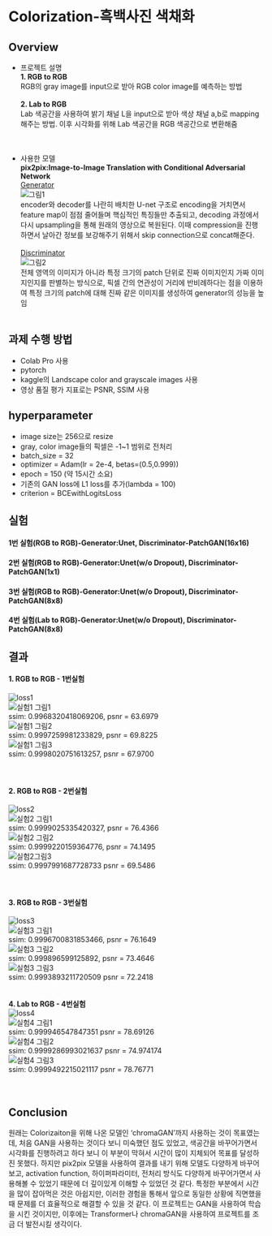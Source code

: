 # Colorization-흑백사진 색채화
## Overview 
* 프로젝트 설명<br>
**1. RGB to RGB**<br>
  RGB의 gray image를 input으로 받아 RGB color image를 예측하는 방법<br><br>
**2. Lab to RGB**<br>
  Lab 색공간을 사용하여 밝기 채널 L을 input으로 받아 색상 채널 a,b로 mapping해주는 방법. 이후 시각화를 위해 Lab 색공간을 RGB 색공간으로 변환해줌<br><br><br>
 
* 사용한 모델<br>
**pix2pix:Image-to-Image Translation with Conditional Adversarial Network**<br>
<u>Generator</u><br>
![그림1](https://user-images.githubusercontent.com/65711055/146670653-dfebf137-c4d6-4e74-9126-14802eda463b.png)<br>
encoder와 decoder를 나란히 배치한 U-net 구조로 encoding을 거치면서 feature map이 점점 줄어들며 핵심적인 특징들만 추출되고, decoding 과정에서 다시 upsampling을 통해 원래의 영상으로 복원된다. 이때 compression을 진행하면서 날아간 정보를 보강해주기 위해서 skip connection으로 concat해준다.<br><br>
<u>Discriminator</u><br>
![그림2](https://user-images.githubusercontent.com/65711055/146670768-2114d764-7e3a-4494-8357-5ab61aa3bbb8.png)<br>
전체 영역의 이미지가 아니라 특정 크기의 patch 단위로 진짜 이미지인지 가짜 이미지인지를 판별하는 방식으로, 픽셀 간의 연관성이 거리에 반비례하다는 점을 이용하여 특정 크기의 patch에 대해 진짜 같은 이미지를 생성하여 generator의 성능을 높임<br><br>


## 과제 수행 방법
* Colab Pro 사용
* pytorch
* kaggle의 Landscape color and grayscale images 사용
* 영상 품질 평가 지표로는 PSNR, SSIM 사용

## hyperparameter
* image size는 256으로 resize
* gray, color image들의 픽셀은 -1~1 범위로 전처리
* batch_size = 32
* optimizer = Adam(lr = 2e-4, betas=(0.5,0.999))
* epoch = 150 (약 15시간 소요)
* 기존의 GAN loss에 L1 loss를 추가(lambda = 100)
* criterion = BCEwithLogitsLoss

## 실험
#### **1번 실험(RGB to RGB)**-Generator:Unet, Discriminator-PatchGAN(16x16)<br>
#### **2번 실험(RGB to RGB)**-Generator:Unet(w/o Dropout), Discriminator-PatchGAN(1x1)<br>
#### **3번 실험(RGB to RGB)**-Generator:Unet(w/o Dropout), Discriminator-PatchGAN(8x8)<br>
#### **4번 실험(Lab to RGB)**-Generator:Unet(w/o Dropout), Discriminator-PatchGAN(8x8)<br>

## 결과
#### **1. RGB to RGB - 1번실험**<br>
![loss1](https://user-images.githubusercontent.com/65711055/146713838-7c9b4a5d-cd7c-4b8a-9b9b-83928d568b0f.png)<br>
![실험1 그림1](https://user-images.githubusercontent.com/65711055/146713850-812d6937-b94e-44c2-8571-94108219a989.png)<br>
ssim:  0.9968320418069206, psnr = 63.6979<br>
![실험1 그림2](https://user-images.githubusercontent.com/65711055/146713858-332fa3e9-3e3a-4526-a75e-3143a1669b46.png)<br>
ssim:  0.9997259981233829, psnr = 69.8225<br>
![실험1 그림3](https://user-images.githubusercontent.com/65711055/146713866-d27ee26c-2d8d-4595-99fb-c9ec7bc4dfb7.png)<br>
ssim:  0.9998020751613257, psnr = 67.9700<br><br><br>
#### **2. RGB to RGB - 2번실험**<br>
![loss2](https://user-images.githubusercontent.com/65711055/146714624-76205361-3f66-44c4-8257-78ff578968f3.png)<br>
![실험2 그림1](https://user-images.githubusercontent.com/65711055/146714636-c1ac6dbe-1486-4a60-8d3a-2f9d0883a7d5.png)<br>
ssim:  0.9999025335420327, psnr = 76.4366<br>
![실험2 그림2](https://user-images.githubusercontent.com/65711055/146714644-fbfcfba1-42fa-421d-a3b6-ca1a02289342.png)<br>
ssim:  0.9999220159364776, psnr = 74.1495<br>
![실험2그림3](https://user-images.githubusercontent.com/65711055/146714678-256ba3d6-ffab-4dd1-adff-66c92223b561.png)<br>
ssim:  0.9997991687728733 psnr =  69.5486<br><br><br>
#### **3. RGB to RGB - 3번실험**<br>
![loss3](https://user-images.githubusercontent.com/65711055/146714903-e88e38c6-e5e8-4ebd-b8e9-0c8aa831bbf4.png)<br>
![실험3 그림1](https://user-images.githubusercontent.com/65711055/146714911-24577252-f524-419a-be3a-13ace25fb15e.png)<br>
ssim:  0.9996700831853466, psnr = 76.1649<br>
![실험3 그림2](https://user-images.githubusercontent.com/65711055/146714927-ac61beb8-3f13-45a7-a411-bc1a13d54ed2.png)<br>
ssim:  0.999896599125892, psnr = 73.4646<br>
![실험3 그림3](https://user-images.githubusercontent.com/65711055/146714941-5d77a390-9635-4110-8a59-f6bfed70e36a.png)<br>
ssim:  0.9993893211720509 psnr = 72.2418<br><br><br>
**4. Lab to RGB - 4번실험**<br>
![loss4](https://user-images.githubusercontent.com/65711055/146715478-f822f386-aa43-4314-81b4-7dbb187be7d9.png)<br>
![실험4 그림1](https://user-images.githubusercontent.com/65711055/146715488-764c8deb-8547-4cec-af6c-2be74e9a8aab.png)<br>
ssim:  0.999946547847351 psnr =  78.69126<br>
![실험4 그림2](https://user-images.githubusercontent.com/65711055/146715502-cffe3ca3-3749-4787-9bf5-07230a84d39d.png)<br>
ssim:  0.9999286993021637 psnr =  74.974174<br>
![실험4 그림3](https://user-images.githubusercontent.com/65711055/146715521-96fd179f-44b4-48d8-aab9-3c0b2cb2e712.png)<br>
ssim:  0.9999492215021117 psnr =  78.76771<br><br><br>
## Conclusion
원래는 Colorizaiton을 위해 나온 모델인 ‘chromaGAN’까지 사용하는 것이 목표였는데, 처음 GAN을 사용하는 것이다 보니 미숙했던 점도 있었고, 색공간을 바꾸어가면서 시각화를 진행하려고 하다 보니 이 부분이 막혀서 시간이 많이 지체되어 목표를 달성하진 못했다. 하지만 pix2pix 모델을 사용하여 결과를 내기 위해 모델도 다양하게 바꾸어보고, activation function, 하이퍼파라미터, 전처리 방식도 다양하게 바꾸어가면서 사용해볼 수 있었기 때문에 더 깊이있게 이해할 수 있었던 것 같다. 특정한 부분에서 시간을 많이 잡아먹은 것은 아쉽지만, 이러한 경험을 통해서 앞으로 동일한 상황에 직면했을 때 문제를 더 효율적으로 해결할 수 있을 것 같다. 이 프로젝트는 GAN을 사용하여 학습을 시킨 것이지만, 이후에는 Transformer나 chromaGAN을 사용하여 프로젝트를 조금 더 발전시킬 생각이다. 
